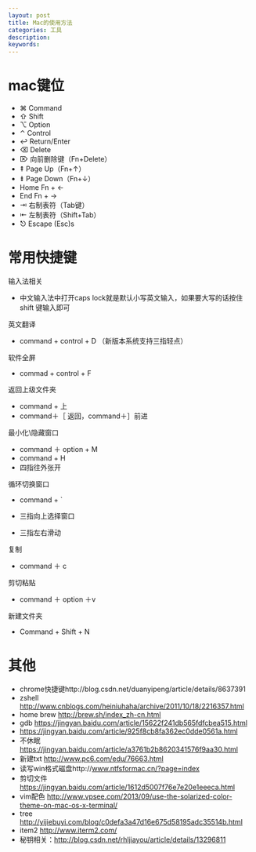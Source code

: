 ```yaml
---
layout: post
title: Mac的使用方法
categories: 工具
description: 
keywords: 
---
```



# mac键位

- ⌘ Command
- ⇧ Shift
- ⌥ Option
- ⌃ Control
- ↩︎ Return/Enter
- ⌫ Delete
- ⌦ 向前删除键（Fn+Delete）
- ⇞ Page Up（Fn+↑）
- ⇟ Page Down（Fn+↓）
- Home Fn + ←
- End Fn + →
- ⇥ 右制表符（Tab键）
- ⇤ 左制表符（Shift+Tab）
- ⎋ Escape (Esc)s

# 常用快捷键


 输入法相关
- 中文输入法中打开caps lock就是默认小写英文输入，如果要大写的话按住shift 键输入即可

英文翻译
- command + control + D （新版本系统支持三指轻点）

软件全屏
- commad + control + F

返回上级文件夹
- command + 上
- command＋［ 返回，command＋］前进

最小化\隐藏窗口
- command ＋ option + M
- command + H
- 四指往外张开

循环切换窗口
- command + `

- 三指向上选择窗口

- 三指左右滑动

复制
- command ＋ c

剪切粘贴
- command ＋ option ＋v

新建文件夹
- Command + Shift + N

# 其他
- chrome快捷键http://blog.csdn.net/duanyipeng/article/details/8637391
- zshell  http://www.cnblogs.com/heiniuhaha/archive/2011/10/18/2216357.html
- home brew http://brew.sh/index_zh-cn.html
- gdb https://jingyan.baidu.com/article/15622f241db565fdfcbea515.html
- https://jingyan.baidu.com/article/925f8cb8fa362ec0dde0561a.html
- 不休眠 https://jingyan.baidu.com/article/a3761b2b8620341576f9aa30.html
- 新建txt http://www.pc6.com/edu/76663.html
- 读写win格式磁盘http://www.ntfsformac.cn/?page=index
- 剪切文件 https://jingyan.baidu.com/article/1612d5007f76e7e20e1eeeca.html
- vim配色 http://www.vpsee.com/2013/09/use-the-solarized-color-theme-on-mac-os-x-terminal/
- tree http://yijiebuyi.com/blog/c0defa3a47d16e675d58195adc35514b.html
- item2 http://www.iterm2.com/
- 秘钥相关：http://blog.csdn.net/rhljiayou/article/details/13296811




